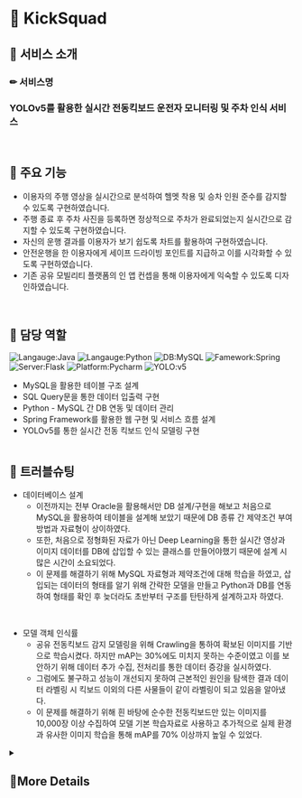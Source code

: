# 🚓 KickSquad

## 📌 서비스 소개
### ✏ 서비스명 
### YOLOv5를 활용한 실시간 전동킥보드 운전자 모니터링 및 주차 인식 서비스
<br>

## 📌 주요 기능
* 이용자의 주행 영상을 실시간으로 분석하여 헬멧 착용 및 승차 인원 준수를 감지할 수 있도록 구현하였습니다.
* 주행 종료 후 주차 사진을 등록하면 정상적으로 주차가 완료되었는지 실시간으로 감지할 수 있도록 구현하였습니다.
* 자신의 운행 결과를 이용자가 보기 쉽도록 차트를 활용하여 구현하였습니다. 
* 안전운행을 한 이용자에게 세이프 드라이빙 포인트를 지급하고 이를 시각화할 수 있도록 구현하였습니다.
* 기존 공유 모빌리티 플랫폼의 인 앱 컨셉을 통해 이용자에게 익숙할 수 있도록 디자인하였습니다.
<br>

## 📌 담당 역할
![Langauge:Java](https://img.shields.io/badge/Langauge-Java-green) ![Langauge:Python](https://img.shields.io/badge/Langauge-Python-orange) ![DB:MySQL](https://img.shields.io/badge/DB-MySQL-yellow) ![Famework:Spring](https://img.shields.io/badge/Famework-Spring-red) ![Server:Flask](https://img.shields.io/badge/Server-Flask/Tomcat-blue) ![Platform:Pycharm](https://img.shields.io/badge/Platform-Pycharm-skyblue) ![YOLO:v5](https://img.shields.io/badge/YOLO-v5-purple)
* MySQL을 활용한 테이블 구조 설계
* SQL Query문을 통한 데이터 입출력 구현
* Python - MySQL 간 DB 연동 및 데이터 관리
* Spring Framework를 활용한 웹 구현 및 서비스 흐름 설계
* YOLOv5를 통한 실시간 전동 킥보드 인식 모델링 구현
<br><br>

## 📌 트러블슈팅
* 데이터베이스 설계<br>
	- 이전까지는 전부 Oracle을 활용해서만 DB 설계/구현을 해보고 처음으로 MySQL을 활용하여 테이블을 설계해 보았기 때문에 DB 종류 간 제약조건 부여 방법과 자료형이 상이하였다.
	- 또한, 처음으로 정형화된 자료가 아닌 Deep Learning을 통한 실시간 영상과 이미지 데이터를 DB에 삽입할 수 있는 클래스를 만들어야했기 때문에 설계 시 많은 시간이 소요되었다.
	- 이 문제를 해결하기 위해 MySQL 자료형과 제약조건에 대해 학습을 하였고, 삽입되는 데이터의 형태를 알기 위해 간략한 모델을 만들고 Python과 DB를 연동하여 형태를 확인 후 늦더라도 초반부터 구조를 탄탄하게 설계하고자 하였다.
<br>
 
* 모델 객체 인식률 <br>
    - 공유 전동킥보드 감지 모델링을 위해 Crawling을 통하여 확보된 이미지를 기반으로 학습시켰다. 하지만 mAP는 30%에도 미치지 못하는 수준이였고 이를 보안하기 위해 데이터 추가 수집, 전처리를 통한 데이터 증강을 실시하였다.
    - 그럼에도 불구하고 성능이 개선되지 못하여 근본적인 원인을 탐색한 결과 데이터 라벨링 시 킥보드 이외의 다른 사물들이 같이 라벨링이 되고 있음을 알아냈다.
    - 이 문제를 해결하기 위해 흰 바탕에 순수한 전동킥보드만 있는 이미지를 10,000장 이상 수집하여 모델 기본 학습자료로 사용하고 추가적으로 실제 환경과 유사한 이미지 학습을 통해 mAP를 70% 이상까지 높일 수 있었다.

<details>
<summary><h2>🧾More Details</h2></summary>

## 📌 프로젝트 기간
2022.07.28 ~ 2022.08.22
<br><br>

## 📌 SW유스케이스
![스크린샷(27)](https://user-images.githubusercontent.com/103619605/182365968-09e3e196-5797-4fec-9eab-765e8925c9b8.png)
<br><br>
	
## 📌 ER다이어그램
![image](https://user-images.githubusercontent.com/103620466/185775183-33fd4d86-3837-46f1-8c5d-9ca798b68d77.png)
<br><br>

## 📌 화면 구성

### 메인화면 / 주행화면 / 주차화면
![image](https://user-images.githubusercontent.com/103620466/185775407-0681dab8-6bb2-422b-a430-c90d87b24435.png)
<br><br>

### 운행종료 화면 / 내역조회 화면 / 내역 상세보기 화면
![image](https://user-images.githubusercontent.com/103620466/185775448-742a46c4-3e6d-4a90-8b49-6c2f6ab2b17e.png)
<br><br>
</details>

